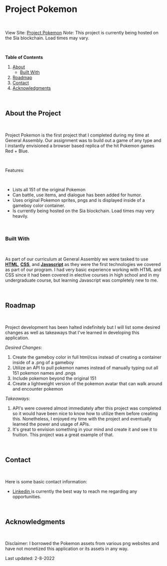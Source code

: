 <div id="top"> </div>

# Project Pokemon
<br>

View Site: [Project Pokemon](https://siasky.net/PACbyVZmnbuRHj3_1MqgJQ_5X9YEn8NVA0uiZ2JQ92A42g)
*Note*: This project is currently being hosted on the Sia blockchain. Load times may vary.

<br>

**Table of Contents**

1. <a href="#about">About</a>
    - <a href="#built">Built With</a>
2. <a href="#roadmap">Roadmap</a>
3. <a href="#contact">Contact</a>
3. <a href="#acknowledgments">Acknowledgments</a>

<div id="about"> </div>

<br>

## **About the Project**

<br>

Project Pokemon is the first project that I completed during my time at General Assembly. Our assignment was to build out a game of any type and I instantly envisioned a browser based replica of the hit Pokemon games Red + Blue. 

<br>

Features:

<br>

- Lists all 151 of the original Pokemon
- Can battle, use items, and dialogue has been added for humor.
- Uses original Pokemon sprites, pngs and is displayed inside of a gameboy color container.
- Is currently being hosted on the Sia blockchain. Load times may very heavily.

<br>

<div id="built"> </div>

### **Built With**

<br>

As part of our curriculum at General Assembly we were tasked to use <u>**HTML**</u>, <u>**CSS**</u>, and <u>**Javascript**</u> as they were the first technologies we covered as part of our program. I had very basic experience working with HTML and CSS since it had been covered in elective courses in high school and in my undergraduate course, but learning Javascript was completely new to me. 

<br>

<div id="roadmap"> </div>

## **Roadmap**

<br>

Project development has been halted indefinitely but I will list some desired changes as well as takeaways that I've learned in developing this application.

*Desired Changes*:
1. Create the gameboy color in full html/css instead of creating a container inside of a .png of a gameboy
2. Utilize an API to pull pokemon names instead of manually typing out all 151 pokemon names and .pngs
3. Include pokemon beyond the original 151
4. Create a lightweight version of the pokemon avatar that can walk around and encounter pokemon

*Takeaways*:
1. API's were covered almost immediately after this project was completed so it would have been nice to know how to utilize them before creating this. Nonetheless, I enjoyed my time with the project and eventually learned the power and usage of APIs.
2. It's great to envision something in your mind and create it and see it to fruition. This project was a great example of that.

<br>

<div id="contact"> </div>

## **Contact**

<br>

Here is some basic contact information:
- <a href="https://www.linkedin.com/in/ron-magpantay/"> Linkedin </a> is currently the best way to reach me regarding any opportunities. 

<br>

<div id="acknowledgements"> </div>

## **Acknowledgments**

<br>

Disclaimer: I borrowed the Pokemon assets from various png websites and have not monetized this application or its assets in any way.

Last updated: 2-8-2022